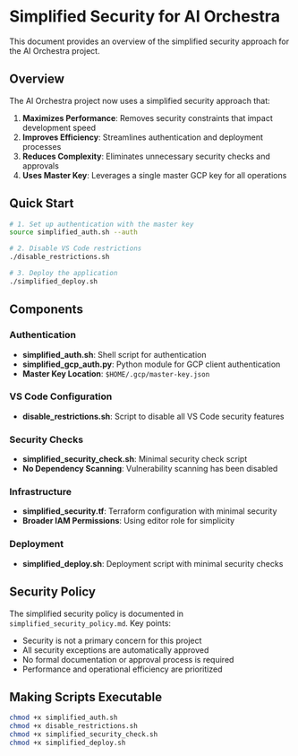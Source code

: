 # Simplified Security for AI Orchestra

This document provides an overview of the simplified security approach for the AI Orchestra project.

## Overview

The AI Orchestra project now uses a simplified security approach that:

1. **Maximizes Performance**: Removes security constraints that impact development speed
2. **Improves Efficiency**: Streamlines authentication and deployment processes
3. **Reduces Complexity**: Eliminates unnecessary security checks and approvals
4. **Uses Master Key**: Leverages a single master GCP key for all operations

## Quick Start

```bash
# 1. Set up authentication with the master key
source simplified_auth.sh --auth

# 2. Disable VS Code restrictions
./disable_restrictions.sh

# 3. Deploy the application
./simplified_deploy.sh
```

## Components

### Authentication
- **simplified_auth.sh**: Shell script for authentication
- **simplified_gcp_auth.py**: Python module for GCP client authentication
- **Master Key Location**: `$HOME/.gcp/master-key.json`

### VS Code Configuration
- **disable_restrictions.sh**: Script to disable all VS Code security features

### Security Checks
- **simplified_security_check.sh**: Minimal security check script
- **No Dependency Scanning**: Vulnerability scanning has been disabled

### Infrastructure
- **simplified_security.tf**: Terraform configuration with minimal security
- **Broader IAM Permissions**: Using editor role for simplicity

### Deployment
- **simplified_deploy.sh**: Deployment script with minimal security checks

## Security Policy

The simplified security policy is documented in `simplified_security_policy.md`. Key points:

- Security is not a primary concern for this project
- All security exceptions are automatically approved
- No formal documentation or approval process is required
- Performance and operational efficiency are prioritized

## Making Scripts Executable

```bash
chmod +x simplified_auth.sh
chmod +x disable_restrictions.sh
chmod +x simplified_security_check.sh
chmod +x simplified_deploy.sh